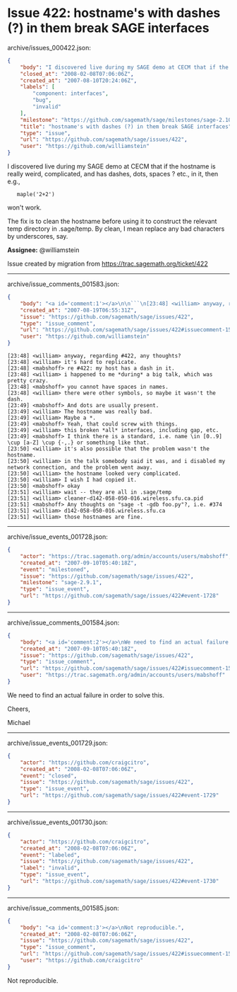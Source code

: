 # Issue 422: hostname's with dashes (?) in them break SAGE interfaces

archive/issues_000422.json:
```json
{
    "body": "I discovered live during my SAGE demo at CECM that if the hostname is really weird,\ncomplicated, and has dashes, dots, spaces ? etc., in it, then e.g., \n\n```\n   maple('2+2')\n```\nwon't work.\n\nThe fix is to clean the hostname before using it to construct the relevant\ntemp directory in .sage/temp.  By clean, I mean replace any bad characters\nby underscores, say. \n\n**Assignee:** @williamstein\n\nIssue created by migration from https://trac.sagemath.org/ticket/422\n\n",
    "closed_at": "2008-02-08T07:06:06Z",
    "created_at": "2007-08-10T20:24:06Z",
    "labels": [
        "component: interfaces",
        "bug",
        "invalid"
    ],
    "milestone": "https://github.com/sagemath/sage/milestones/sage-2.10.2",
    "title": "hostname's with dashes (?) in them break SAGE interfaces",
    "type": "issue",
    "url": "https://github.com/sagemath/sage/issues/422",
    "user": "https://github.com/williamstein"
}
```
I discovered live during my SAGE demo at CECM that if the hostname is really weird,
complicated, and has dashes, dots, spaces ? etc., in it, then e.g., 

```
   maple('2+2')
```
won't work.

The fix is to clean the hostname before using it to construct the relevant
temp directory in .sage/temp.  By clean, I mean replace any bad characters
by underscores, say. 

**Assignee:** @williamstein

Issue created by migration from https://trac.sagemath.org/ticket/422





---

archive/issue_comments_001583.json:
```json
{
    "body": "<a id='comment:1'></a>\n\n```\n[23:48] <william> anyway, regarding #422, any thoughts?\n[23:48] <william> it's hard to replicate.\n[23:48] <mabshoff> re #422: my host has a dash in it.\n[23:48] <william> i happened to me *during* a big talk, which was pretty crazy.\n[23:48] <mabshoff> you cannot have spaces in names.\n[23:48] <william> there were other symbols, so maybe it wasn't the dash.\n[23:49] <mabshoff> And dots are usually present.\n[23:49] <william> The hostname was really bad.\n[23:49] <william> Maybe a *.\n[23:49] <mabshoff> Yeah, that could screw with things.\n[23:49] <william> this broken *all* interfaces, including gap, etc.\n[23:49] <mabshoff> I think there is a standard, i.e. name \\in [0..9] \\cup [a-Z] \\cup {-,.} or something like that.\n[23:50] <william> it's also possible that the problem wasn't the hostname.\n[23:50] <william> in the talk somebody said it was, and i disabled my network connection, and the problem went away.\n[23:50] <william> the hostname looked very complicated.\n[23:50] <william> I wish I had copied it.\n[23:50] <mabshoff> okay\n[23:51] <william> wait -- they are all in .sage/temp\n[23:51] <william> cleaner-d142-058-050-016.wireless.sfu.ca.pid\n[23:51] <mabshoff> Any thoughts on \"sage -t -gdb foo.py\"?, i.e. #374\n[23:51] <william> d142-058-050-016.wireless.sfu.ca\n[23:51] <william> those hostnames are fine.\n\n```",
    "created_at": "2007-08-19T06:55:31Z",
    "issue": "https://github.com/sagemath/sage/issues/422",
    "type": "issue_comment",
    "url": "https://github.com/sagemath/sage/issues/422#issuecomment-1583",
    "user": "https://github.com/williamstein"
}
```

<a id='comment:1'></a>

```
[23:48] <william> anyway, regarding #422, any thoughts?
[23:48] <william> it's hard to replicate.
[23:48] <mabshoff> re #422: my host has a dash in it.
[23:48] <william> i happened to me *during* a big talk, which was pretty crazy.
[23:48] <mabshoff> you cannot have spaces in names.
[23:48] <william> there were other symbols, so maybe it wasn't the dash.
[23:49] <mabshoff> And dots are usually present.
[23:49] <william> The hostname was really bad.
[23:49] <william> Maybe a *.
[23:49] <mabshoff> Yeah, that could screw with things.
[23:49] <william> this broken *all* interfaces, including gap, etc.
[23:49] <mabshoff> I think there is a standard, i.e. name \in [0..9] \cup [a-Z] \cup {-,.} or something like that.
[23:50] <william> it's also possible that the problem wasn't the hostname.
[23:50] <william> in the talk somebody said it was, and i disabled my network connection, and the problem went away.
[23:50] <william> the hostname looked very complicated.
[23:50] <william> I wish I had copied it.
[23:50] <mabshoff> okay
[23:51] <william> wait -- they are all in .sage/temp
[23:51] <william> cleaner-d142-058-050-016.wireless.sfu.ca.pid
[23:51] <mabshoff> Any thoughts on "sage -t -gdb foo.py"?, i.e. #374
[23:51] <william> d142-058-050-016.wireless.sfu.ca
[23:51] <william> those hostnames are fine.

```



---

archive/issue_events_001728.json:
```json
{
    "actor": "https://trac.sagemath.org/admin/accounts/users/mabshoff",
    "created_at": "2007-09-10T05:40:18Z",
    "event": "milestoned",
    "issue": "https://github.com/sagemath/sage/issues/422",
    "milestone": "sage-2.9.1",
    "type": "issue_event",
    "url": "https://github.com/sagemath/sage/issues/422#event-1728"
}
```



---

archive/issue_comments_001584.json:
```json
{
    "body": "<a id='comment:2'></a>\nWe need to find an actual failure in order to solve this.\n\nCheers,\n\nMichael",
    "created_at": "2007-09-10T05:40:18Z",
    "issue": "https://github.com/sagemath/sage/issues/422",
    "type": "issue_comment",
    "url": "https://github.com/sagemath/sage/issues/422#issuecomment-1584",
    "user": "https://trac.sagemath.org/admin/accounts/users/mabshoff"
}
```

<a id='comment:2'></a>
We need to find an actual failure in order to solve this.

Cheers,

Michael



---

archive/issue_events_001729.json:
```json
{
    "actor": "https://github.com/craigcitro",
    "created_at": "2008-02-08T07:06:06Z",
    "event": "closed",
    "issue": "https://github.com/sagemath/sage/issues/422",
    "type": "issue_event",
    "url": "https://github.com/sagemath/sage/issues/422#event-1729"
}
```



---

archive/issue_events_001730.json:
```json
{
    "actor": "https://github.com/craigcitro",
    "created_at": "2008-02-08T07:06:06Z",
    "event": "labeled",
    "issue": "https://github.com/sagemath/sage/issues/422",
    "label": "invalid",
    "type": "issue_event",
    "url": "https://github.com/sagemath/sage/issues/422#event-1730"
}
```



---

archive/issue_comments_001585.json:
```json
{
    "body": "<a id='comment:3'></a>\nNot reproducible.",
    "created_at": "2008-02-08T07:06:06Z",
    "issue": "https://github.com/sagemath/sage/issues/422",
    "type": "issue_comment",
    "url": "https://github.com/sagemath/sage/issues/422#issuecomment-1585",
    "user": "https://github.com/craigcitro"
}
```

<a id='comment:3'></a>
Not reproducible.

